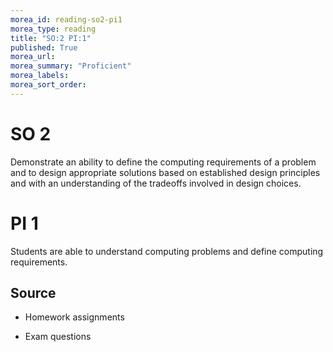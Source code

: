 ```yaml
---
morea_id: reading-so2-pi1
morea_type: reading
title: "SO:2 PI:1"
published: True
morea_url:
morea_summary: "Proficient"
morea_labels:
morea_sort_order:
---
```


# SO 2

Demonstrate an ability to define the computing requirements of a problem and to design appropriate solutions based on established design principles and with an understanding of the tradeoffs involved in design choices.

# PI 1

Students are able to understand computing problems and define computing requirements.

## Source

* Homework assignments

* Exam questions
